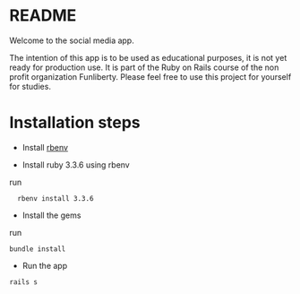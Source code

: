 # README

Welcome to the social media app.

The intention of this app is to be used as educational purposes, it is not yet ready for production use.
It is part of the Ruby on Rails course of the non profit organization Funliberty.
Please feel free to use this project for yourself for studies.

# Installation steps

- Install [rbenv](https://github.com/rbenv/rbenv)

- Install ruby 3.3.6 using rbenv

run
```
  rbenv install 3.3.6
```

- Install the gems

run

```
bundle install
```

- Run the app

```
rails s
```